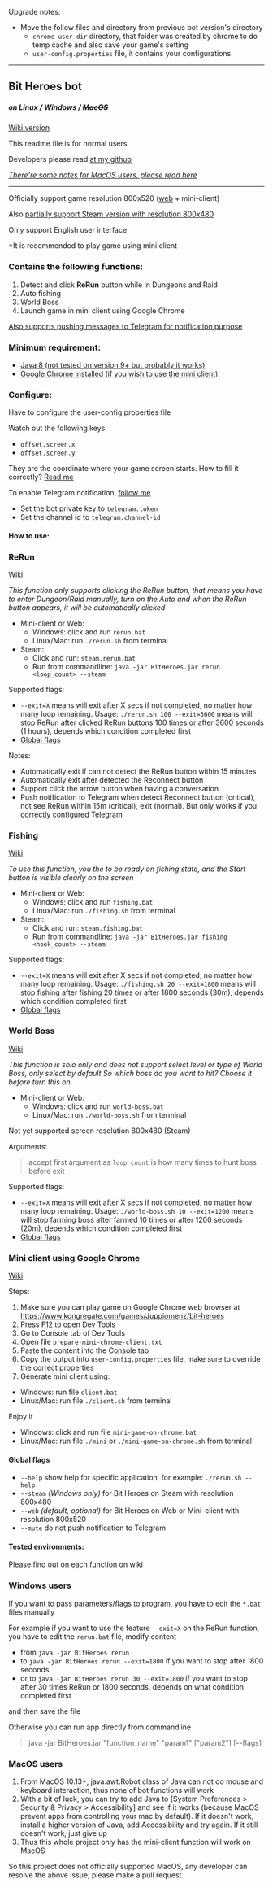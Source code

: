 Upgrade notes:
- Move the follow files and directory from previous bot version's directory
  - `chrome-user-dir` directory, that folder was created by chrome to do temp cache and also save your game's setting
  - `user-config.properties` file, it contains your configurations
___
## Bit Heroes bot
##### on Linux / Windows / ~~MacOS~~

[Wiki version](https://github.com/9-9-9-9/Bit-Heroes-bot/wiki)

This readme file is for normal users

Developers please read [at my github](https://github.com/9-9-9-9/Bit-Heroes-bot)

[_There're some notes for MacOS users, please read here_](https://github.com/9-9-9-9/Bit-Heroes-bot/wiki/Notes-for-MacOS-users)
___
Officially support game resolution 800x520 ([web](https://www.kongregate.com/games/Juppiomenz/bit-heroes) + mini-client)

Also [partially support Steam version with resolution 800x480](https://github.com/9-9-9-9/Bit-Heroes-bot/wiki/Does-this-bot-supports-Steam-version-of-Bit-Heroes%3F)

Only support English user interface

*It is recommended to play game using mini client

### Contains the following functions:
1. Detect and click **ReRun** button while in Dungeons and Raid
2. Auto fishing
3. World Boss
4. Launch game in mini client using Google Chrome

[Also supports pushing messages to Telegram for notification purpose](https://github.com/9-9-9-9/Bit-Heroes-bot/wiki/Configure-Telegram-in-able-to-receive-notification)

### Minimum requirement:
- [Java 8 (not tested on version 9+ but probably it works)](https://docs.oracle.com/javase/8/docs/technotes/guides/install/install_overview.html)
- [Google Chrome installed (if you wish to use the mini client)](https://www.google.com/chrome)

### Configure:
Have to configure the user-config.properties file

Watch out the following keys:
- `offset.screen.x`
- `offset.screen.y`

They are the coordinate where your game screen starts. 
How to fill it correctly? [Read me](https://github.com/9-9-9-9/Bit-Heroes-bot/wiki/Basic-setup)

To enable Telegram notification, [follow me](https://github.com/9-9-9-9/Bit-Heroes-bot/wiki/Configure-Telegram-in-able-to-receive-notification)
- Set the bot private key to `telegram.token`
- Set the channel id to `telegram.channel-id`

#### How to use:
### ReRun
[Wiki](https://github.com/9-9-9-9/Bit-Heroes-bot/wiki/Function-%22rerun%22)

*This function only supports clicking the ReRun button, that means you have to enter Dungeon/Raid manually, turn on the Auto and when the ReRun button appears, it will be automatically clicked*

- Mini-client or Web:
  - Windows: click and run `rerun.bat`
  - Linux/Mac: run `./rerun.sh` from terminal
- Steam:
  - Click and run: `steam.rerun.bat`
  - Run from commandline: `java -jar BitHeroes.jar rerun <loop_count> --steam`

Supported flags:
- `--exit=X` means will exit after X secs if not completed, no matter how many loop remaining. Usage: `./rerun.sh 100 --exit=3600` means will stop ReRun after clicked ReRun buttons 100 times or after 3600 seconds (1 hours), depends which condition completed first
- [Global flags](https://github.com/9-9-9-9/Bit-Heroes-bot/wiki/Application-flags)

Notes:
- Automatically exit if can not detect the ReRun button within 15 minutes
- Automatically exit after detected the Reconnect button 
- Support click the arrow button when having a conversation
- Push notification to Telegram when detect Reconnect button (critical), not see ReRun within 15m (critical), exit (normal). But only works if you correctly configured Telegram

### Fishing
[Wiki](https://github.com/9-9-9-9/Bit-Heroes-bot/wiki/Function-%22fishing%22)

*To use this function, you the to be ready on fishing state, and the Start button is visible clearly on the screen*

- Mini-client or Web:
  - Windows: click and run `fishing.bat`
  - Linux/Mac: run `./fishing.sh` from terminal
- Steam:
  - Click and run: `steam.fishing.bat`
  - Run from commandline: `java -jar BitHeroes.jar fishing <hook_count> --steam`

Supported flags:
- `--exit=X` means will exit after X secs if not completed, no matter how many loop remaining. Usage: `./fishing.sh 20 --exit=1800` means will stop fishing after fishing 20 times or after 1800 seconds (30m), depends which condition completed first
- [Global flags](https://github.com/9-9-9-9/Bit-Heroes-bot/wiki/Application-flags)

### World Boss
[Wiki](https://github.com/9-9-9-9/Bit-Heroes-bot/wiki/Function-%22world-boss%22)

*This function is solo only and does not support select level or type of World Boss, only select by default So which boss do you want to hit? Choose it before turn this on*

- Mini-client or Web:
  - Windows: click and run `world-boss.bat`
  - Linux/Mac: run `./world-boss.sh` from terminal
  
Not yet supported screen resolution 800x480 (Steam)
  
Arguments:
> accept first argument as `loop count` is how many times to hunt boss before exit

Supported flags:
- `--exit=X` means will exit after X secs if not completed, no matter how many loop remaining. Usage: `./world-boss.sh 10 --exit=1200` means will stop farming boss after farmed 10 times or after 1200 seconds (20m), depends which condition completed first
- [Global flags](https://github.com/9-9-9-9/Bit-Heroes-bot/wiki/Application-flags)

### Mini client using Google Chrome
[Wiki](https://github.com/9-9-9-9/Bit-Heroes-bot/wiki/Function-%22client%22-(mini-client-on-Chrome))

Steps:
1. Make sure you can play game on Google Chrome web browser at https://www.kongregate.com/games/Juppiomenz/bit-heroes
2. Press F12 to open Dev Tools
3. Go to Console tab of Dev Tools
4. Open file `prepare-mini-chrome-client.txt`
5. Paste the content into the Console tab
6. Copy the output into `user-config.properties` file, make sure to override the correct properties
7. Generate mini client using:
- Windows: run file `client.bat`
- Linux/Mac: run file `./client.sh` from terminal

Enjoy it
- Windows: click and run file `mini-game-on-chrome.bat`
- Linux/Mac: run file `./mini` or `./mini-game-on-chrome.sh` from terminal

#### Global flags
- `--help` show help for specific application, for example: `./rerun.sh --help`
- `--steam` *(Windows only)* for Bit Heroes on Steam with resolution 800x480
- `--web` *(default, optional)* for Bit Heroes on Web or Mini-client with resolution 800x520
- `--mute` do not push notification to Telegram

#### Tested environments:
Please find out on each function on [wiki](https://github.com/9-9-9-9/Bit-Heroes-bot/wiki)

### Windows users
If you want to pass parameters/flags to program, you have to edit the `*.bat` files manually

For example if you want to use the feature `--exit=X` on the ReRun function, you have to edit the `rerun.bat` file, modify content
- from `java -jar BitHeroes rerun`
- to `java -jar BitHeroes rerun --exit=1800` if you want to stop after 1800 seconds
- or to `java -jar BitHeroes rerun 30 --exit=1800` if you want to stop after 30 times ReRun or 1800 seconds, depends on what condition completed first

and then save the file

Otherwise you can run app directly from commandline
> java -jar BitHeroes.jar "function_name" "param1" ["param2"] [--flags]

### MacOS users
1. From MacOS 10.13+, java.awt.Robot class of Java can not do mouse and keyboard interaction, thus none of bot functions will work
2. With a bit of luck, you can try to add Java to [System Preferences > Security & Privacy > Accessibility] and see if it works (because MacOS prevent apps from controlling your mac by default).
If it doesn't work, install a higher version of Java, add Accessibility and try again. If it still doesn't work, just give up
3. Thus this whole project only has the mini-client function will work on MacOS

So this project does not officially supported MacOS, any developer can resolve the above issue, please make a pull request